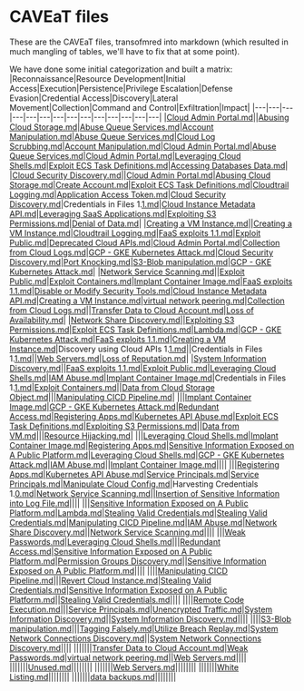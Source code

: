 # CAVEaT files

These are the CAVEaT files, transofmred into markdown (which resulted in much mangling of tables, we'll have to fix that at some point).

We have done some initial categorization and built a matrix:
|Reconnaissance|Resource Development|Initial Access|Execution|Persistence|Privilege Escalation|Defense Evasion|Credential Access|Discovery|Lateral Movement|Collection|Command and Control|Exfiltration|Impact|
|---|---|---|---|---|---|---|---|---|---|---|---|---|---|
|[Cloud Admin Portal.md](https://github.com/CloudSecurityAlliance-WG/WG-CAVEaT-data/blob/main/CAVEaT-files/md-files/Cloud%20Admin%20Portal.md)||[Abusing Cloud Storage.md](https://github.com/CloudSecurityAlliance-WG/WG-CAVEaT-data/blob/main/CAVEaT-files/md-files/Abusing%20Cloud%20Storage.md)|[Abuse Queue Services.md](https://github.com/CloudSecurityAlliance-WG/WG-CAVEaT-data/blob/main/CAVEaT-files/md-files/Abuse%20Queue%20Services.md)|[Account Manipulation.md](https://github.com/CloudSecurityAlliance-WG/WG-CAVEaT-data/blob/main/CAVEaT-files/md-files/Account%20Manipulation.md)|[Abuse Queue Services.md](https://github.com/CloudSecurityAlliance-WG/WG-CAVEaT-data/blob/main/CAVEaT-files/md-files/Abuse%20Queue%20Services.md)|[Cloud Log Scrubbing.md](https://github.com/CloudSecurityAlliance-WG/WG-CAVEaT-data/blob/main/CAVEaT-files/md-files/Cloud%20Log%20Scrubbing.md)|[Account Manipulation.md](https://github.com/CloudSecurityAlliance-WG/WG-CAVEaT-data/blob/main/CAVEaT-files/md-files/Account%20Manipulation.md)|[Cloud Admin Portal.md](https://github.com/CloudSecurityAlliance-WG/WG-CAVEaT-data/blob/main/CAVEaT-files/md-files/Cloud%20Admin%20Portal.md)|[Abuse Queue Services.md](https://github.com/CloudSecurityAlliance-WG/WG-CAVEaT-data/blob/main/CAVEaT-files/md-files/Abuse%20Queue%20Services.md)|[Cloud Admin Portal.md](https://github.com/CloudSecurityAlliance-WG/WG-CAVEaT-data/blob/main/CAVEaT-files/md-files/Cloud%20Admin%20Portal.md)|[Leveraging Cloud Shells.md](https://github.com/CloudSecurityAlliance-WG/WG-CAVEaT-data/blob/main/CAVEaT-files/md-files/Leveraging%20Cloud%20Shells.md)|[Exploit ECS Task Definitions.md](https://github.com/CloudSecurityAlliance-WG/WG-CAVEaT-data/blob/main/CAVEaT-files/md-files/Exploit%20ECS%20Task%20Definitions.md)|[Accessing Databases Data.md](https://github.com/CloudSecurityAlliance-WG/WG-CAVEaT-data/blob/main/CAVEaT-files/md-files/Accessing%20Databases%20Data.md)|
|[Cloud Security Discovery.md](https://github.com/CloudSecurityAlliance-WG/WG-CAVEaT-data/blob/main/CAVEaT-files/md-files/Cloud%20Security%20Discovery.md)||[Cloud Admin Portal.md](https://github.com/CloudSecurityAlliance-WG/WG-CAVEaT-data/blob/main/CAVEaT-files/md-files/Cloud%20Admin%20Portal.md)|[Abusing Cloud Storage.md](https://github.com/CloudSecurityAlliance-WG/WG-CAVEaT-data/blob/main/CAVEaT-files/md-files/Abusing%20Cloud%20Storage.md)|[Create Account.md](https://github.com/CloudSecurityAlliance-WG/WG-CAVEaT-data/blob/main/CAVEaT-files/md-files/Create%20Account.md)|[Exploit ECS Task Definitions.md](https://github.com/CloudSecurityAlliance-WG/WG-CAVEaT-data/blob/main/CAVEaT-files/md-files/Exploit%20ECS%20Task%20Definitions.md)|[Cloudtrail Logging.md](https://github.com/CloudSecurityAlliance-WG/WG-CAVEaT-data/blob/main/CAVEaT-files/md-files/Cloudtrail%20Logging.md)|[Application Access Token.md](https://github.com/CloudSecurityAlliance-WG/WG-CAVEaT-data/blob/main/CAVEaT-files/md-files/Application%20Access%20Token.md)|[Cloud Security Discovery.md](https://github.com/CloudSecurityAlliance-WG/WG-CAVEaT-data/blob/main/CAVEaT-files/md-files/Cloud%20Security%20Discovery.md)|Credentials in Files 1.[1.md](https://github.com/CloudSecurityAlliance-WG/WG-CAVEaT-data/blob/main/CAVEaT-files/md-files/1.md)|[Cloud Instance Metadata API.md](https://github.com/CloudSecurityAlliance-WG/WG-CAVEaT-data/blob/main/CAVEaT-files/md-files/Cloud%20Instance%20Metadata%20API.md)|[Leveraging SaaS Applications.md](https://github.com/CloudSecurityAlliance-WG/WG-CAVEaT-data/blob/main/CAVEaT-files/md-files/Leveraging%20SaaS%20Applications.md)|[Exploiting S3 Permissions.md](https://github.com/CloudSecurityAlliance-WG/WG-CAVEaT-data/blob/main/CAVEaT-files/md-files/Exploiting%20S3%20Permissions.md)|[Denial of Data.md](https://github.com/CloudSecurityAlliance-WG/WG-CAVEaT-data/blob/main/CAVEaT-files/md-files/Denial%20of%20Data.md)|
|[Creating a VM Instance.md](https://github.com/CloudSecurityAlliance-WG/WG-CAVEaT-data/blob/main/CAVEaT-files/md-files/Creating%20a%20VM%20Instance.md)||[Creating a VM Instance.md](https://github.com/CloudSecurityAlliance-WG/WG-CAVEaT-data/blob/main/CAVEaT-files/md-files/Creating%20a%20VM%20Instance.md)|[Cloudtrail Logging.md](https://github.com/CloudSecurityAlliance-WG/WG-CAVEaT-data/blob/main/CAVEaT-files/md-files/Cloudtrail%20Logging.md)|[FaaS exploits 1.1.md](https://github.com/CloudSecurityAlliance-WG/WG-CAVEaT-data/blob/main/CAVEaT-files/md-files/1.md)|[Exploit Public.md](https://github.com/CloudSecurityAlliance-WG/WG-CAVEaT-data/blob/main/CAVEaT-files/md-files/Exploit%20Public.md)|[Deprecated Cloud APIs.md](https://github.com/CloudSecurityAlliance-WG/WG-CAVEaT-data/blob/main/CAVEaT-files/md-files/Deprecated%20Cloud%20APIs.md)|[Cloud Admin Portal.md](https://github.com/CloudSecurityAlliance-WG/WG-CAVEaT-data/blob/main/CAVEaT-files/md-files/Cloud%20Admin%20Portal.md)|[Collection from Cloud Logs.md](https://github.com/CloudSecurityAlliance-WG/WG-CAVEaT-data/blob/main/CAVEaT-files/md-files/Collection%20from%20Cloud%20Logs.md)|[GCP - GKE Kubernetes Attack.md](https://github.com/CloudSecurityAlliance-WG/WG-CAVEaT-data/blob/main/CAVEaT-files/md-files/GCP%20-%20GKE%20Kubernetes%20Attack.md)|[Cloud Security Discovery.md](https://github.com/CloudSecurityAlliance-WG/WG-CAVEaT-data/blob/main/CAVEaT-files/md-files/Cloud%20Security%20Discovery.md)|[Port Knocking.md](https://github.com/CloudSecurityAlliance-WG/WG-CAVEaT-data/blob/main/CAVEaT-files/md-files/Port%20Knocking.md)|[S3-Blob manipulation.md](https://github.com/CloudSecurityAlliance-WG/WG-CAVEaT-data/blob/main/CAVEaT-files/md-files/S3-Blob%20manipulation.md)|[GCP - GKE Kubernetes Attack.md](https://github.com/CloudSecurityAlliance-WG/WG-CAVEaT-data/blob/main/CAVEaT-files/md-files/GCP%20-%20GKE%20Kubernetes%20Attack.md)|
|[Network Service Scanning.md](https://github.com/CloudSecurityAlliance-WG/WG-CAVEaT-data/blob/main/CAVEaT-files/md-files/Network%20Service%20Scanning.md)||[Exploit Public.md](https://github.com/CloudSecurityAlliance-WG/WG-CAVEaT-data/blob/main/CAVEaT-files/md-files/Exploit%20Public.md)|[Exploit Containers.md](https://github.com/CloudSecurityAlliance-WG/WG-CAVEaT-data/blob/main/CAVEaT-files/md-files/Exploit%20Containers.md)|[Implant Container Image.md](https://github.com/CloudSecurityAlliance-WG/WG-CAVEaT-data/blob/main/CAVEaT-files/md-files/Implant%20Container%20Image.md)|[FaaS exploits 1.1.md](https://github.com/CloudSecurityAlliance-WG/WG-CAVEaT-data/blob/main/CAVEaT-files/md-files/1.md)|[Disable or Modify Security Tools.md](https://github.com/CloudSecurityAlliance-WG/WG-CAVEaT-data/blob/main/CAVEaT-files/md-files/Disable%20or%20Modify%20Security%20Tools.md)|[Cloud Instance Metadata API.md](https://github.com/CloudSecurityAlliance-WG/WG-CAVEaT-data/blob/main/CAVEaT-files/md-files/Cloud%20Instance%20Metadata%20API.md)|[Creating a VM Instance.md](https://github.com/CloudSecurityAlliance-WG/WG-CAVEaT-data/blob/main/CAVEaT-files/md-files/Creating%20a%20VM%20Instance.md)|[virtual network peering.md](https://github.com/CloudSecurityAlliance-WG/WG-CAVEaT-data/blob/main/CAVEaT-files/md-files/virtual%20network%20peering.md)|[Collection from Cloud Logs.md](https://github.com/CloudSecurityAlliance-WG/WG-CAVEaT-data/blob/main/CAVEaT-files/md-files/Collection%20from%20Cloud%20Logs.md)||[Transfer Data to Cloud Account.md](https://github.com/CloudSecurityAlliance-WG/WG-CAVEaT-data/blob/main/CAVEaT-files/md-files/Transfer%20Data%20to%20Cloud%20Account.md)|[Loss of Availability.md](https://github.com/CloudSecurityAlliance-WG/WG-CAVEaT-data/blob/main/CAVEaT-files/md-files/Loss%20of%20Availability.md)|
|[Network Share Discovery.md](https://github.com/CloudSecurityAlliance-WG/WG-CAVEaT-data/blob/main/CAVEaT-files/md-files/Network%20Share%20Discovery.md)||[Exploiting S3 Permissions.md](https://github.com/CloudSecurityAlliance-WG/WG-CAVEaT-data/blob/main/CAVEaT-files/md-files/Exploiting%20S3%20Permissions.md)|[Exploit ECS Task Definitions.md](https://github.com/CloudSecurityAlliance-WG/WG-CAVEaT-data/blob/main/CAVEaT-files/md-files/Exploit%20ECS%20Task%20Definitions.md)|[Lambda.md](https://github.com/CloudSecurityAlliance-WG/WG-CAVEaT-data/blob/main/CAVEaT-files/md-files/Lambda.md)|[GCP - GKE Kubernetes Attack.md](https://github.com/CloudSecurityAlliance-WG/WG-CAVEaT-data/blob/main/CAVEaT-files/md-files/GCP%20-%20GKE%20Kubernetes%20Attack.md)|[FaaS exploits 1.1.md](https://github.com/CloudSecurityAlliance-WG/WG-CAVEaT-data/blob/main/CAVEaT-files/md-files/1.md)|[Creating a VM Instance.md](https://github.com/CloudSecurityAlliance-WG/WG-CAVEaT-data/blob/main/CAVEaT-files/md-files/Creating%20a%20VM%20Instance.md)|Discovery using Cloud APIs 1.[1.md](https://github.com/CloudSecurityAlliance-WG/WG-CAVEaT-data/blob/main/CAVEaT-files/md-files/1.md)||Credentials in Files 1.[1.md](https://github.com/CloudSecurityAlliance-WG/WG-CAVEaT-data/blob/main/CAVEaT-files/md-files/1.md)||[Web Servers.md](https://github.com/CloudSecurityAlliance-WG/WG-CAVEaT-data/blob/main/CAVEaT-files/md-files/Web%20Servers.md)|[Loss of Reputation.md](https://github.com/CloudSecurityAlliance-WG/WG-CAVEaT-data/blob/main/CAVEaT-files/md-files/Loss%20of%20Reputation.md)|
|[System Information Discovery.md](https://github.com/CloudSecurityAlliance-WG/WG-CAVEaT-data/blob/main/CAVEaT-files/md-files/System%20Information%20Discovery.md)||[FaaS exploits 1.1.md](https://github.com/CloudSecurityAlliance-WG/WG-CAVEaT-data/blob/main/CAVEaT-files/md-files/1.md)|[Exploit Public.md](https://github.com/CloudSecurityAlliance-WG/WG-CAVEaT-data/blob/main/CAVEaT-files/md-files/Exploit%20Public.md)|[Leveraging Cloud Shells.md](https://github.com/CloudSecurityAlliance-WG/WG-CAVEaT-data/blob/main/CAVEaT-files/md-files/Leveraging%20Cloud%20Shells.md)|[IAM Abuse.md](https://github.com/CloudSecurityAlliance-WG/WG-CAVEaT-data/blob/main/CAVEaT-files/md-files/IAM%20Abuse.md)|[Implant Container Image.md](https://github.com/CloudSecurityAlliance-WG/WG-CAVEaT-data/blob/main/CAVEaT-files/md-files/Implant%20Container%20Image.md)|Credentials in Files 1.[1.md](https://github.com/CloudSecurityAlliance-WG/WG-CAVEaT-data/blob/main/CAVEaT-files/md-files/1.md)|[Exploit Containers.md](https://github.com/CloudSecurityAlliance-WG/WG-CAVEaT-data/blob/main/CAVEaT-files/md-files/Exploit%20Containers.md)||[Data from Cloud Storage Object.md](https://github.com/CloudSecurityAlliance-WG/WG-CAVEaT-data/blob/main/CAVEaT-files/md-files/Data%20from%20Cloud%20Storage%20Object.md)|||[Manipulating CICD Pipeline.md](https://github.com/CloudSecurityAlliance-WG/WG-CAVEaT-data/blob/main/CAVEaT-files/md-files/Manipulating%20CICD%20Pipeline.md)|
|||[Implant Container Image.md](https://github.com/CloudSecurityAlliance-WG/WG-CAVEaT-data/blob/main/CAVEaT-files/md-files/Implant%20Container%20Image.md)|[GCP - GKE Kubernetes Attack.md](https://github.com/CloudSecurityAlliance-WG/WG-CAVEaT-data/blob/main/CAVEaT-files/md-files/GCP%20-%20GKE%20Kubernetes%20Attack.md)|[Redundant Access.md](https://github.com/CloudSecurityAlliance-WG/WG-CAVEaT-data/blob/main/CAVEaT-files/md-files/Redundant%20Access.md)|[Registering Apps.md](https://github.com/CloudSecurityAlliance-WG/WG-CAVEaT-data/blob/main/CAVEaT-files/md-files/Registering%20Apps.md)|[Kubernetes API Abuse.md](https://github.com/CloudSecurityAlliance-WG/WG-CAVEaT-data/blob/main/CAVEaT-files/md-files/Kubernetes%20API%20Abuse.md)|[Exploit ECS Task Definitions.md](https://github.com/CloudSecurityAlliance-WG/WG-CAVEaT-data/blob/main/CAVEaT-files/md-files/Exploit%20ECS%20Task%20Definitions.md)|[Exploiting S3 Permissions.md](https://github.com/CloudSecurityAlliance-WG/WG-CAVEaT-data/blob/main/CAVEaT-files/md-files/Exploiting%20S3%20Permissions.md)||[Data from VM.md](https://github.com/CloudSecurityAlliance-WG/WG-CAVEaT-data/blob/main/CAVEaT-files/md-files/Data%20from%20VM.md)|||[Resource Hijacking.md](https://github.com/CloudSecurityAlliance-WG/WG-CAVEaT-data/blob/main/CAVEaT-files/md-files/Resource%20Hijacking.md)|
|||[Leveraging Cloud Shells.md](https://github.com/CloudSecurityAlliance-WG/WG-CAVEaT-data/blob/main/CAVEaT-files/md-files/Leveraging%20Cloud%20Shells.md)|[Implant Container Image.md](https://github.com/CloudSecurityAlliance-WG/WG-CAVEaT-data/blob/main/CAVEaT-files/md-files/Implant%20Container%20Image.md)|[Registering Apps.md](https://github.com/CloudSecurityAlliance-WG/WG-CAVEaT-data/blob/main/CAVEaT-files/md-files/Registering%20Apps.md)|[Sensitive Information Exposed on A Public Platform.md](https://github.com/CloudSecurityAlliance-WG/WG-CAVEaT-data/blob/main/CAVEaT-files/md-files/Sensitive%20Information%20Exposed%20on%20A%20Public%20Platform.md)|[Leveraging Cloud Shells.md](https://github.com/CloudSecurityAlliance-WG/WG-CAVEaT-data/blob/main/CAVEaT-files/md-files/Leveraging%20Cloud%20Shells.md)|[GCP - GKE Kubernetes Attack.md](https://github.com/CloudSecurityAlliance-WG/WG-CAVEaT-data/blob/main/CAVEaT-files/md-files/GCP%20-%20GKE%20Kubernetes%20Attack.md)|[IAM Abuse.md](https://github.com/CloudSecurityAlliance-WG/WG-CAVEaT-data/blob/main/CAVEaT-files/md-files/IAM%20Abuse.md)||[Implant Container Image.md](https://github.com/CloudSecurityAlliance-WG/WG-CAVEaT-data/blob/main/CAVEaT-files/md-files/Implant%20Container%20Image.md)||||
|||[Registering Apps.md](https://github.com/CloudSecurityAlliance-WG/WG-CAVEaT-data/blob/main/CAVEaT-files/md-files/Registering%20Apps.md)|[Kubernetes API Abuse.md](https://github.com/CloudSecurityAlliance-WG/WG-CAVEaT-data/blob/main/CAVEaT-files/md-files/Kubernetes%20API%20Abuse.md)|[Service Principals.md](https://github.com/CloudSecurityAlliance-WG/WG-CAVEaT-data/blob/main/CAVEaT-files/md-files/Service%20Principals.md)|[Service Principals.md](https://github.com/CloudSecurityAlliance-WG/WG-CAVEaT-data/blob/main/CAVEaT-files/md-files/Service%20Principals.md)|[Manipulate Cloud Config.md](https://github.com/CloudSecurityAlliance-WG/WG-CAVEaT-data/blob/main/CAVEaT-files/md-files/Manipulate%20Cloud%20Config.md)|Harvesting Credentials 1.[0.md](https://github.com/CloudSecurityAlliance-WG/WG-CAVEaT-data/blob/main/CAVEaT-files/md-files/0.md)|[Network Service Scanning.md](https://github.com/CloudSecurityAlliance-WG/WG-CAVEaT-data/blob/main/CAVEaT-files/md-files/Network%20Service%20Scanning.md)||[Insertion of Sensitive Information into Log File.md](https://github.com/CloudSecurityAlliance-WG/WG-CAVEaT-data/blob/main/CAVEaT-files/md-files/Insertion%20of%20Sensitive%20Information%20into%20Log%20File.md)||||
|||[Sensitive Information Exposed on A Public Platform.md](https://github.com/CloudSecurityAlliance-WG/WG-CAVEaT-data/blob/main/CAVEaT-files/md-files/Sensitive%20Information%20Exposed%20on%20A%20Public%20Platform.md)|[Lambda.md](https://github.com/CloudSecurityAlliance-WG/WG-CAVEaT-data/blob/main/CAVEaT-files/md-files/Lambda.md)|[Stealing Valid Credentials.md](https://github.com/CloudSecurityAlliance-WG/WG-CAVEaT-data/blob/main/CAVEaT-files/md-files/Stealing%20Valid%20Credentials.md)|[Stealing Valid Credentials.md](https://github.com/CloudSecurityAlliance-WG/WG-CAVEaT-data/blob/main/CAVEaT-files/md-files/Stealing%20Valid%20Credentials.md)|[Manipulating CICD Pipeline.md](https://github.com/CloudSecurityAlliance-WG/WG-CAVEaT-data/blob/main/CAVEaT-files/md-files/Manipulating%20CICD%20Pipeline.md)|[IAM Abuse.md](https://github.com/CloudSecurityAlliance-WG/WG-CAVEaT-data/blob/main/CAVEaT-files/md-files/IAM%20Abuse.md)|[Network Share Discovery.md](https://github.com/CloudSecurityAlliance-WG/WG-CAVEaT-data/blob/main/CAVEaT-files/md-files/Network%20Share%20Discovery.md)||[Network Service Scanning.md](https://github.com/CloudSecurityAlliance-WG/WG-CAVEaT-data/blob/main/CAVEaT-files/md-files/Network%20Service%20Scanning.md)||||
|||[Weak Passwords.md](https://github.com/CloudSecurityAlliance-WG/WG-CAVEaT-data/blob/main/CAVEaT-files/md-files/Weak%20Passwords.md)|[Leveraging Cloud Shells.md](https://github.com/CloudSecurityAlliance-WG/WG-CAVEaT-data/blob/main/CAVEaT-files/md-files/Leveraging%20Cloud%20Shells.md)|||[Redundant Access.md](https://github.com/CloudSecurityAlliance-WG/WG-CAVEaT-data/blob/main/CAVEaT-files/md-files/Redundant%20Access.md)|[Sensitive Information Exposed on A Public Platform.md](https://github.com/CloudSecurityAlliance-WG/WG-CAVEaT-data/blob/main/CAVEaT-files/md-files/Sensitive%20Information%20Exposed%20on%20A%20Public%20Platform.md)|[Permission Groups Discovery.md](https://github.com/CloudSecurityAlliance-WG/WG-CAVEaT-data/blob/main/CAVEaT-files/md-files/Permission%20Groups%20Discovery.md)||[Sensitive Information Exposed on A Public Platform.md](https://github.com/CloudSecurityAlliance-WG/WG-CAVEaT-data/blob/main/CAVEaT-files/md-files/Sensitive%20Information%20Exposed%20on%20A%20Public%20Platform.md)||||
||||[Manipulating CICD Pipeline.md](https://github.com/CloudSecurityAlliance-WG/WG-CAVEaT-data/blob/main/CAVEaT-files/md-files/Manipulating%20CICD%20Pipeline.md)|||[Revert Cloud Instance.md](https://github.com/CloudSecurityAlliance-WG/WG-CAVEaT-data/blob/main/CAVEaT-files/md-files/Revert%20Cloud%20Instance.md)|[Stealing Valid Credentials.md](https://github.com/CloudSecurityAlliance-WG/WG-CAVEaT-data/blob/main/CAVEaT-files/md-files/Stealing%20Valid%20Credentials.md)|[Sensitive Information Exposed on A Public Platform.md](https://github.com/CloudSecurityAlliance-WG/WG-CAVEaT-data/blob/main/CAVEaT-files/md-files/Sensitive%20Information%20Exposed%20on%20A%20Public%20Platform.md)||[Stealing Valid Credentials.md](https://github.com/CloudSecurityAlliance-WG/WG-CAVEaT-data/blob/main/CAVEaT-files/md-files/Stealing%20Valid%20Credentials.md)||||
||||[Remote Code Execution.md](https://github.com/CloudSecurityAlliance-WG/WG-CAVEaT-data/blob/main/CAVEaT-files/md-files/Remote%20Code%20Execution.md)|||[Service Principals.md](https://github.com/CloudSecurityAlliance-WG/WG-CAVEaT-data/blob/main/CAVEaT-files/md-files/Service%20Principals.md)|[Unencrypted Traffic.md](https://github.com/CloudSecurityAlliance-WG/WG-CAVEaT-data/blob/main/CAVEaT-files/md-files/Unencrypted%20Traffic.md)|[System Information Discovery.md](https://github.com/CloudSecurityAlliance-WG/WG-CAVEaT-data/blob/main/CAVEaT-files/md-files/System%20Information%20Discovery.md)||[System Information Discovery.md](https://github.com/CloudSecurityAlliance-WG/WG-CAVEaT-data/blob/main/CAVEaT-files/md-files/System%20Information%20Discovery.md)||||
||||[S3-Blob manipulation.md](https://github.com/CloudSecurityAlliance-WG/WG-CAVEaT-data/blob/main/CAVEaT-files/md-files/S3-Blob%20manipulation.md)|||[Tagging Falsely.md](https://github.com/CloudSecurityAlliance-WG/WG-CAVEaT-data/blob/main/CAVEaT-files/md-files/Tagging%20Falsely.md)|[Utilize Breach Replay.md](https://github.com/CloudSecurityAlliance-WG/WG-CAVEaT-data/blob/main/CAVEaT-files/md-files/Utilize%20Breach%20Replay.md)|[System Network Connections Discovery.md](https://github.com/CloudSecurityAlliance-WG/WG-CAVEaT-data/blob/main/CAVEaT-files/md-files/System%20Network%20Connections%20Discovery.md)||[System Network Connections Discovery.md](https://github.com/CloudSecurityAlliance-WG/WG-CAVEaT-data/blob/main/CAVEaT-files/md-files/System%20Network%20Connections%20Discovery.md)||||
|||||||[Transfer Data to Cloud Account.md](https://github.com/CloudSecurityAlliance-WG/WG-CAVEaT-data/blob/main/CAVEaT-files/md-files/Transfer%20Data%20to%20Cloud%20Account.md)|[Weak Passwords.md](https://github.com/CloudSecurityAlliance-WG/WG-CAVEaT-data/blob/main/CAVEaT-files/md-files/Weak%20Passwords.md)|[virtual network peering.md](https://github.com/CloudSecurityAlliance-WG/WG-CAVEaT-data/blob/main/CAVEaT-files/md-files/virtual%20network%20peering.md)||[Web Servers.md](https://github.com/CloudSecurityAlliance-WG/WG-CAVEaT-data/blob/main/CAVEaT-files/md-files/Web%20Servers.md)||||
|||||||[Unused.md](https://github.com/CloudSecurityAlliance-WG/WG-CAVEaT-data/blob/main/CAVEaT-files/md-files/Unused.md)||||||||
|||||||[Web Servers.md](https://github.com/CloudSecurityAlliance-WG/WG-CAVEaT-data/blob/main/CAVEaT-files/md-files/Web%20Servers.md)||||||||
|||||||[White Listing.md](https://github.com/CloudSecurityAlliance-WG/WG-CAVEaT-data/blob/main/CAVEaT-files/md-files/White%20Listing.md)||||||||
|||||||[data backups.md](https://github.com/CloudSecurityAlliance-WG/WG-CAVEaT-data/blob/main/CAVEaT-files/md-files/data%20backups.md)||||||||
